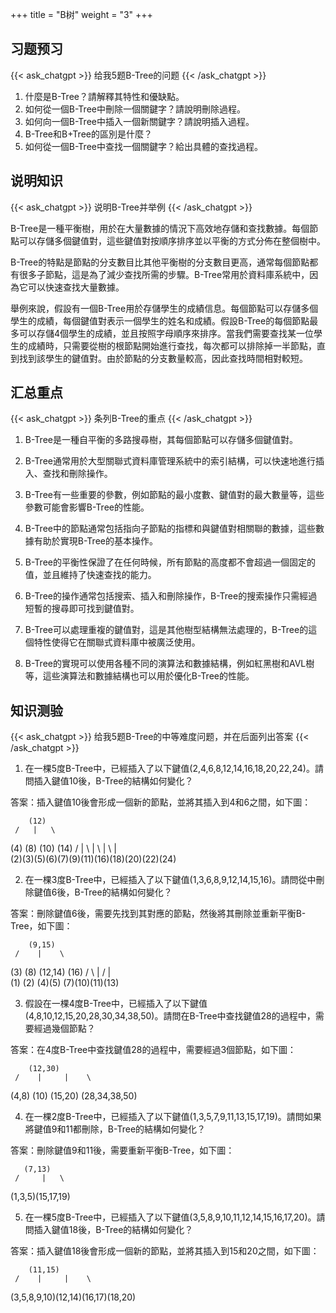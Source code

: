 +++
title = "B树"
weight = "3"
+++
## 习题预习
{{< ask_chatgpt >}}
给我5题B-Tree的问题
{{< /ask_chatgpt >}}



1. 什麼是B-Tree？請解釋其特性和優缺點。
2. 如何從一個B-Tree中刪除一個關鍵字？請說明刪除過程。
3. 如何向一個B-Tree中插入一個新關鍵字？請說明插入過程。
4. B-Tree和B+Tree的區別是什麼？
5. 如何從一個B-Tree中查找一個關鍵字？給出具體的查找過程。   

## 说明知识
{{< ask_chatgpt >}}
说明B-Tree并举例
{{< /ask_chatgpt >}}



B-Tree是一種平衡樹，用於在大量數據的情況下高效地存儲和查找數據。每個節點可以存儲多個鍵值對，這些鍵值對按順序排序並以平衡的方式分佈在整個樹中。

B-Tree的特點是節點的分支數目比其他平衡樹的分支數目更高，通常每個節點都有很多子節點，這是為了減少查找所需的步驟。B-Tree常用於資料庫系統中，因為它可以快速查找大量數據。

舉例來說，假設有一個B-Tree用於存儲學生的成績信息。每個節點可以存儲多個學生的成績，每個鍵值對表示一個學生的姓名和成績。假設B-Tree的每個節點最多可以存儲4個學生的成績，並且按照字母順序來排序。當我們需要查找某一位學生的成績時，只需要從樹的根節點開始進行查找，每次都可以排除掉一半節點，直到找到該學生的鍵值對。由於節點的分支數量較高，因此查找時間相對較短。   

## 汇总重点
{{< ask_chatgpt >}}
条列B-Tree的重点
{{< /ask_chatgpt >}}

1. B-Tree是一種自平衡的多路搜尋樹，其每個節點可以存儲多個鍵值對。

2. B-Tree通常用於大型關聯式資料庫管理系統中的索引結構，可以快速地進行插入、查找和刪除操作。

3. B-Tree有一些重要的參數，例如節點的最小度數、鍵值對的最大數量等，這些參數可能會影響B-Tree的性能。

4. B-Tree中的節點通常包括指向子節點的指標和與鍵值對相關聯的數據，這些數據有助於實現B-Tree的基本操作。

5. B-Tree的平衡性保證了在任何時候，所有節點的高度都不會超過一個固定的值，並且維持了快速查找的能力。

6. B-Tree的操作通常包括搜索、插入和刪除操作，B-Tree的搜索操作只需經過短暫的搜尋即可找到鍵值對。

7. B-Tree可以處理重複的鍵值對，這是其他樹型結構無法處理的，B-Tree的這個特性使得它在關聯式資料庫中被廣泛使用。

8. B-Tree的實現可以使用各種不同的演算法和數據結構，例如紅黑樹和AVL樹等，這些演算法和數據結構也可以用於優化B-Tree的性能。   

## 知识测验
{{< ask_chatgpt >}}
给我5题B-Tree的中等难度问题，并在后面列出答案
{{< /ask_chatgpt >}}



1. 在一棵5度B-Tree中，已經插入了以下鍵值(2,4,6,8,12,14,16,18,20,22,24)。請問插入鍵值10後，B-Tree的結構如何變化？

答案：插入鍵值10後會形成一個新的節點，並將其插入到4和6之間，如下圖：

        (12)
     /   |   \
  (4)  (8) (10) (14)
 / | \  | \ | \ | \
(2)(3)(5)(6)(7)(9)(11)(16)(18)(20)(22)(24)

2. 在一棵3度B-Tree中，已經插入了以下鍵值(1,3,6,8,9,12,14,15,16)。請問從中刪除鍵值6後，B-Tree的結構如何變化？

答案：刪除鍵值6後，需要先找到其對應的節點，然後將其刪除並重新平衡B-Tree，如下圖：

        (9,15)
     /    |    \
  (3)  (8)   (12,14) (16)
 /   \   |  /  |  \
(1) (2) (4)(5) (7)(10)(11)(13)

3. 假設在一棵4度B-Tree中，已經插入了以下鍵值(4,8,10,12,15,20,28,30,34,38,50)。請問在B-Tree中查找鍵值28的過程中，需要經過幾個節點？

答案：在4度B-Tree中查找鍵值28的過程中，需要經過3個節點，如下圖：

        (12,30)
     /    |     |    \
  (4,8) (10) (15,20) (28,34,38,50)

4. 在一棵2度B-Tree中，已經插入了以下鍵值(1,3,5,7,9,11,13,15,17,19)。請問如果將鍵值9和11都刪除，B-Tree的結構如何變化？

答案：刪除鍵值9和11後，需要重新平衡B-Tree，如下圖：

       (7,13)
     /     |   \
  (1,3,5)(15,17,19)

5. 在一棵5度B-Tree中，已經插入了以下鍵值(3,5,8,9,10,11,12,14,15,16,17,20)。請問插入鍵值18後，B-Tree的結構如何變化？

答案：插入鍵值18後會形成一個新的節點，並將其插入到15和20之間，如下圖：

        (11,15)
     /    |     |    \
  (3,5,8,9,10)(12,14)(16,17)(18,20)   

